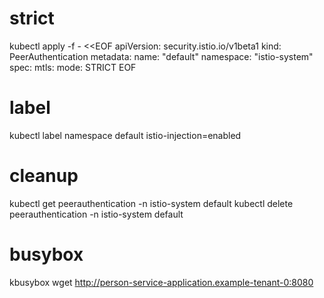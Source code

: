 # strict
kubectl apply -f - <<EOF
apiVersion: security.istio.io/v1beta1
kind: PeerAuthentication
metadata:
    name: "default"
    namespace: "istio-system"
spec:
    mtls:
        mode: STRICT
EOF

# label
kubectl label namespace default istio-injection=enabled

# cleanup
kubectl get peerauthentication -n istio-system default
kubectl delete peerauthentication -n istio-system default

# busybox
kbusybox
wget http://person-service-application.example-tenant-0:8080